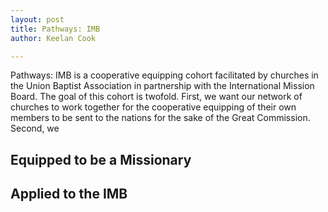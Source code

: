 ```yaml
---
layout: post
title: Pathways: IMB
author: Keelan Cook

---
```


Pathways: IMB is a cooperative equipping cohort facilitated by churches in the Union Baptist Association in partnership with the International Mission Board. The goal of this cohort is twofold. First, we want our network of churches to work together for the cooperative equipping of their own members to be sent to the nations for the sake of the Great Commission. Second, we 


## Equipped to be a Missionary


## Applied to the IMB
<!--stackedit_data:
eyJoaXN0b3J5IjpbLTM3Mzk3NDMxNCwxNjgwNDEyMzQxXX0=
-->